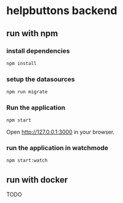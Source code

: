 # helpbuttons backend


## run with npm
### install dependencies

```sh
npm install
```
### setup the datasources

```sh
npm run migrate
```

### Run the application
```sh
npm start
```

Open http://127.0.0.1:3000 in your browser.

### run the application in watchmode
```sh
npm start:watch
```

## run with docker
 TODO